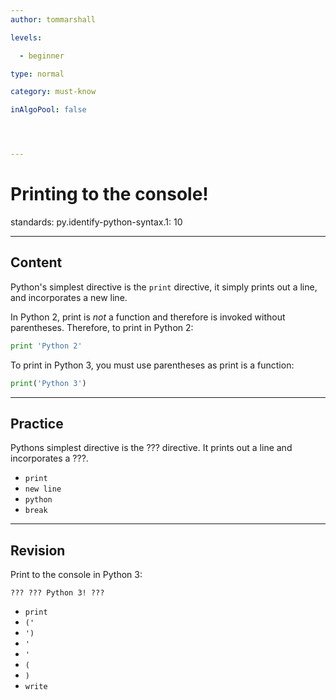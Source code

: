 ```yaml
---
author: tommarshall

levels:

  - beginner

type: normal

category: must-know

inAlgoPool: false




---
```


# Printing to the console!

standards:
  py.identify-python-syntax.1: 10

---
## Content

Python's simplest directive is the `print` directive, it simply prints out a line, and incorporates a new line.

In Python 2, print is *not* a function and therefore is invoked without parentheses. Therefore, to print in Python 2:
```python
print 'Python 2'
```

To print in Python 3, you must use parentheses as print is a function:

```python
print('Python 3')
```

---
## Practice

Pythons simplest directive is the ??? directive. It prints out a line and incorporates a ???.


* `print`
* `new line`
* `python`
* `break`

---
## Revision

Print to the console in Python 3:

```
??? ??? Python 3! ???
```

* `print`
* `('`
* `')`
* `'`
* `'`
* `(`
* `)`
* `write`

